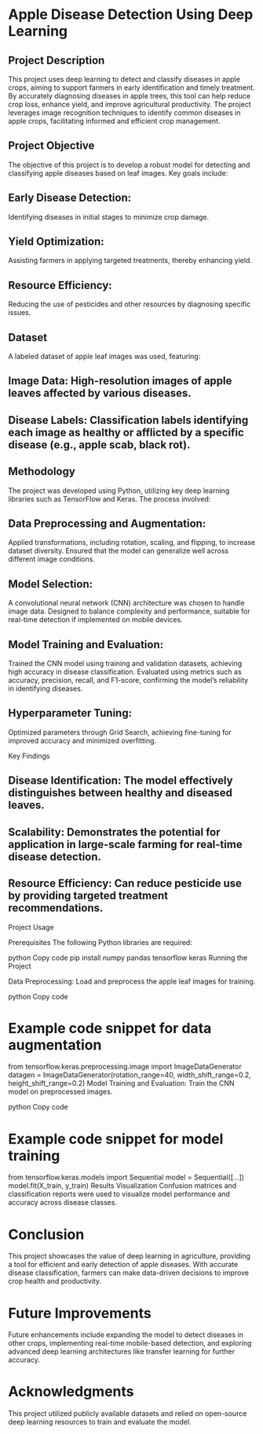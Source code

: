 # Apple Disease Detection Using Deep Learning

## Project Description

This project uses deep learning to detect and classify diseases in apple crops, aiming to support farmers in early identification and timely treatment. By accurately diagnosing diseases in apple trees, this tool can help reduce crop loss, enhance yield, and improve agricultural productivity. The project leverages image recognition techniques to identify common diseases in apple crops, facilitating informed and efficient crop management.

## Project Objective

The objective of this project is to develop a robust model for detecting and classifying apple diseases based on leaf images. Key goals include:

## Early Disease Detection:
Identifying diseases in initial stages to minimize crop damage.

## Yield Optimization:
Assisting farmers in applying targeted treatments, thereby enhancing yield.

## Resource Efficiency:
Reducing the use of pesticides and other resources by diagnosing specific issues.

## Dataset

A labeled dataset of apple leaf images was used, featuring:

## Image Data: High-resolution images of apple leaves affected by various diseases.

## Disease Labels: Classification labels identifying each image as healthy or afflicted by a specific disease (e.g., apple scab, black rot).

## Methodology

The project was developed using Python, utilizing key deep learning libraries such as TensorFlow and Keras. The process involved:

## Data Preprocessing and Augmentation:

Applied transformations, including rotation, scaling, and flipping, to increase dataset diversity.
Ensured that the model can generalize well across different image conditions.

## Model Selection:

A convolutional neural network (CNN) architecture was chosen to handle image data.
Designed to balance complexity and performance, suitable for real-time detection if implemented on mobile devices.

## Model Training and Evaluation:

Trained the CNN model using training and validation datasets, achieving high accuracy in disease classification.
Evaluated using metrics such as accuracy, precision, recall, and F1-score, confirming the model’s reliability in identifying diseases.

## Hyperparameter Tuning:

Optimized parameters through Grid Search, achieving fine-tuning for improved accuracy and minimized overfitting.

Key Findings

## Disease Identification: The model effectively distinguishes between healthy and diseased leaves.

## Scalability: Demonstrates the potential for application in large-scale farming for real-time disease detection.

## Resource Efficiency: Can reduce pesticide use by providing targeted treatment recommendations.

Project Usage

Prerequisites
The following Python libraries are required:

python
Copy code
pip install numpy pandas tensorflow keras
Running the Project

Data Preprocessing: Load and preprocess the apple leaf images for training.

python
Copy code

# Example code snippet for data augmentation

from tensorflow.keras.preprocessing.image import ImageDataGenerator
datagen = ImageDataGenerator(rotation_range=40, width_shift_range=0.2, height_shift_range=0.2)
Model Training and Evaluation: Train the CNN model on preprocessed images.

python
Copy code

# Example code snippet for model training

from tensorflow.keras.models import Sequential
model = Sequential([...])
model.fit(X_train, y_train)
Results Visualization
Confusion matrices and classification reports were used to visualize model performance and accuracy across disease classes.

# Conclusion

This project showcases the value of deep learning in agriculture, providing a tool for efficient and early detection of apple diseases. With accurate disease classification, farmers can make data-driven decisions to improve crop health and productivity.

# Future Improvements

Future enhancements include expanding the model to detect diseases in other crops, implementing real-time mobile-based detection, and exploring advanced deep learning architectures like transfer learning for further accuracy.

# Acknowledgments
This project utilized publicly available datasets and relied on open-source deep learning resources to train and evaluate the model.

